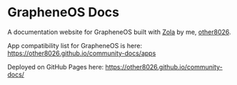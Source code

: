 # GrapheneOS Docs

A documentation website for GrapheneOS built with [Zola](https://www.getzola.org/) by me, [other8026](https://discuss.grapheneos.org/u/other8026).

App compatibility list for GrapheneOS is here: https://other8026.github.io/community-docs/apps

Deployed on GitHub Pages here: https://other8026.github.io/community-docs/